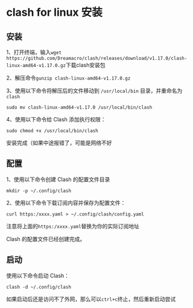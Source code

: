 # clash for linux 安装

## 安装

1、打开终端，输入`wget https://github.com/Dreamacro/clash/releases/download/v1.17.0/clash-linux-amd64-v1.17.0.gz`下载clash安装包

2、解压命令`gunzip clash-linux-amd64-v1.17.0.gz`

3、使用以下命令将解压后的文件移动到 `/usr/local/bin` 目录，并重命名为 `clash`  

`sudo mv clash-linux-amd64-v1.17.0 /usr/local/bin/clash`

4、使用以下命令给 Clash 添加执行权限：

`sudo chmod +x /usr/local/bin/clash`

安装完成（如果中途报错了，可能是网络不好

## 配置

1、使用以下命令创建 Clash 的配置文件目录

`mkdir -p ~/.config/clash`

2、使用以下命令下载订阅内容并保存为配置文件：

`curl https:/xxxx.yaml > ~/.config/clash/config.yaml`

注意将上面的`https:/xxxx.yaml`替换为你的实际订阅地址

Clash 的配置文件已经创建完成。

## 启动

使用以下命令启动 Clash：

`clash -d ~/.config/clash`

如果启动后还是访问不了外网，那么可以`ctrl+c`终止，然后重新启动尝试

